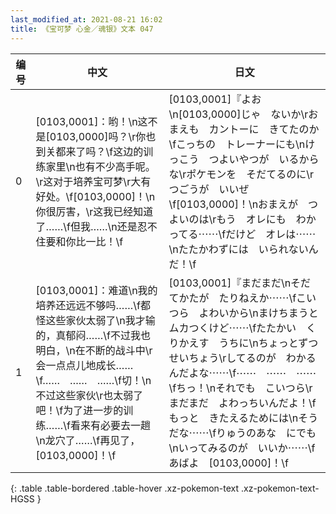 ```yaml
---
last_modified_at: 2021-08-21 16:02
title: 《宝可梦 心金／魂银》文本 047
---
```

| 编号 | 中文 | 日文 |
| ---- | ---- | ---- |
| 0 | [0103,0001]：哟！\n这不是[0103,0000]吗？\r你也到关都来了吗？\f这边的训练家里\n也有不少高手呢。\r这对于培养宝可梦\r大有好处。\f[0103,0000]！\n你很厉害，\r这我已经知道了……\f但我……\n还是忍不住要和你比一比！\f | [0103,0001]『よお\n[0103,0000]じゃ　ないか\rおまえも　カントーに　きてたのか\fこっちの　トレーナーにも\nけっこう　つよいやつが　いるからな\rポケモンを　そだてるのに\rつごうが　いいぜ\f[0103,0000]！\nおまえが　つよいのは\rもう　オレにも　わかってる⋯⋯\fだけど　オレは⋯⋯\nたたかわずには　いられないんだ！\f |
| 1 | [0103,0001]：难道\n我的培养还远远不够吗……\f都怪这些家伙太弱了\n我才输的，真郁闷……\f不过我也明白，\n在不断的战斗中\r会一点点儿地成长……\f……　……　……\f切！\n不过这些家伙\r也太弱了吧！\f为了进一步的训练……\f看来有必要去一趟\n龙穴了……\f再见了，[0103,0000]！\f | [0103,0001]『まだまだ\nそだてかたが　たりねえか⋯⋯\fこいつら　よわいから\nまけちまうと　ムカつくけど⋯⋯\fたたかい　くりかえす　うちに\nちょっとずつ　せいちょう\rしてるのが　わかるんだよな⋯⋯\f⋯⋯　⋯⋯　⋯⋯\fちっ！\nそれでも　こいつら\rまだまだ　よわっちいんだよ！\fもっと　きたえるためには\nそうだな⋯⋯\fりゅうのあな　にでも\nいってみるのが　いいか⋯⋯\fあばよ　[0103,0000]！\f |
{: .table .table-bordered .table-hover .xz-pokemon-text .xz-pokemon-text-HGSS }